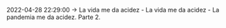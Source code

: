 2022-04-28 22:29:00 -> La vida me da acidez - La vida me da acidez - La pandemia me da acidez. Parte 2.
